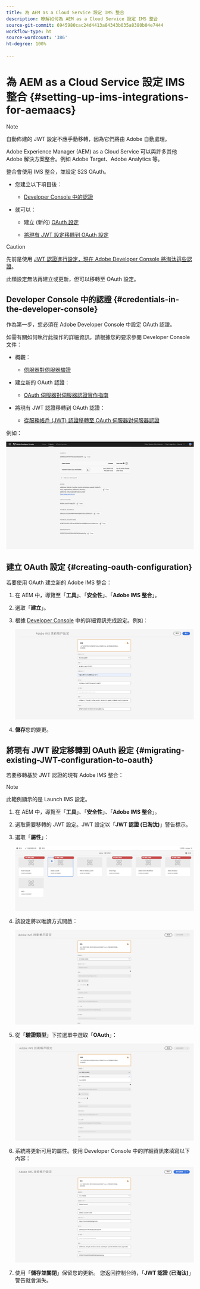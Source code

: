 ```yaml
---
title: 為 AEM as a Cloud Service 設定 IMS 整合
description: 瞭解如何為 AEM as a Cloud Service 設定 IMS 整合
source-git-commit: 6945980cac24d4413a84343b035a8380b04e7444
workflow-type: ht
source-wordcount: '386'
ht-degree: 100%

---
```



# 為 AEM as a Cloud Service 設定 IMS 整合 {#setting-up-ims-integrations-for-aemaacs}

>[!NOTE]
>
>自動佈建的 JWT 設定不應手動移轉，因為它們將由 Adobe 自動處理。

Adobe Experience Manager (AEM) as a Cloud Service 可以與許多其他 Adobe 解決方案整合。例如 Adobe Target、Adobe Analytics 等。

整合會使用 IMS 整合，並設定 S2S OAuth。

* 您建立以下項目後：

   * [Developer Console 中的認證](#credentials-in-the-developer-console)

* 就可以：

   * 建立 (新的) [OAuth 設定](#creating-oauth-configuration)

   * [將現有 JWT 設定移轉到 OAuth 設定](#migrating-existing-JWT-configuration-to-oauth)

>[!CAUTION]
>
>先前是使用 [JWT 認證進行設定，現在 Adobe Developer Console 將淘汰這些認證](/help/security/jwt-credentials-deprecation-in-adobe-developer-console.md)。
>
>此類設定無法再建立或更新，但可以移轉至 OAuth 設定。

## Developer Console 中的認證 {#credentials-in-the-developer-console}

作為第一步，您必須在 Adobe Developer Console 中設定 OAuth 認證。

如需有關如何執行此操作的詳細資訊，請根據您的要求參閱 Developer Console 文件：

* 概觀：

   * [伺服器對伺服器驗證](https://developer.adobe.com/developer-console/docs/guides/authentication/ServerToServerAuthentication/)

* 建立新的 OAuth 認證：

   * [OAuth 伺服器對伺服器認證實作指南](https://developer.adobe.com/developer-console/docs/guides/authentication/ServerToServerAuthentication/implementation/)

* 將現有 JWT 認證移轉到 OAuth 認證：

   * [從服務帳戶 (JWT) 認證移轉至 OAuth 伺服器對伺服器認證](https://developer.adobe.com/developer-console/docs/guides/authentication/ServerToServerAuthentication/migration/)

例如：

![Developer Console 的 OAuth 認證](assets/ims-configuration-developer-console.png)

## 建立 OAuth 設定 {#creating-oauth-configuration}

若要使用 OAuth 建立新的 Adobe IMS 整合：

1. 在 AEM 中，導覽至「**工具**」、「**安全性**」、「**Adobe IMS 整合**」。

1. 選取「**建立**」。

1. 根據 [Developer Console](https://developer.adobe.com/developer-console/docs/guides/authentication/ServerToServerAuthentication/implementation/) 中的詳細資訊完成設定。例如：

   ![建立 OAuth 設定](assets/ims-create-oauth-configuration.png)

1. **儲存**&#x200B;您的變更。

## 將現有 JWT 設定移轉到 OAuth 設定 {#migrating-existing-JWT-configuration-to-oauth}

若要移轉基於 JWT 認證的現有 Adobe IMS 整合：

>[!NOTE]
>
>此範例顯示的是 Launch IMS 設定。

1. 在 AEM 中，導覽至「**工具**」、「**安全性**」、「**Adobe IMS 整合**」。

1. 選取需要移轉的 JWT 設定。JWT 設定以「**JWT 認證 (已淘汰)**」警告標示。

1. 選取「**屬性**」：

   ![選取 JWT 設定](assets/ims-migrate-jwt-select-configuration.png)

1. 該設定將以唯讀方式開啟：

   ![設定屬性 - 唯讀](assets/ims-migrate-jwt-properties-read-only.png)

1. 從「**驗證類型**」下拉選單中選取「**OAuth**」：

   ![選取驗證類型](assets/ims-migrate-jwt-authentication-type.png)

1. 系統將更新可用的屬性。使用 Developer Console 中的詳細資訊來填寫以下內容：

   ![完整的 OAuth 詳細資訊](assets/ims-migrate-jwt-complete-oauth-details.png)

1. 使用「**儲存並關閉**」保留您的更新。
您返回控制台時，「**JWT 認證 (已淘汰)**」警告就會消失。